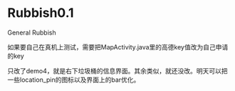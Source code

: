 # Rubbish0.1
General Rubbish

如果要自己在真机上测试，需要把MapActivity.java里的高德key值改为自己申请的key

只改了demo4，就是右下垃圾桶的信息界面。其余类似，就还没改。明天可以把一些location_pin的图标以及界面上的bar优化。

